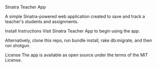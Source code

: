 Sinatra Teacher App


A simple Sinatra-powered web application created to save and track a teacher's students and assignments.


Install Instructions
Visit Sinatra Teacher App to begin using the app.

Alternatively, clone this repo, run bundle install, rake db:migrate, and then run shotgun.


License
The app is available as open source under the terms of the MIT License.
